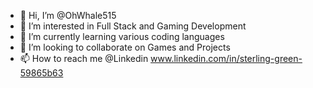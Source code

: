 - 👋 Hi, I’m @OhWhale515
- 👀 I’m interested in Full Stack and Gaming Development
- 🌱 I’m currently learning various coding languages
- 💞️ I’m looking to collaborate on Games and Projects
- 📫 How to reach me @Linkedin www.linkedin.com/in/sterling-green-59865b63

<!---
OhWhale515/OhWhale515 is a ✨ special ✨ repository because its `README.md` (this file) appears on your GitHub profile.
You can click the Preview link to take a look at your changes.
--->
